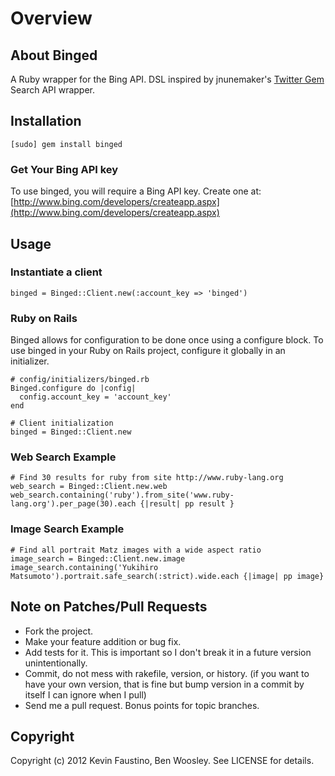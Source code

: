 # Overview

## About Binged

A Ruby wrapper for the Bing API. DSL inspired by jnunemaker's [Twitter Gem](http://github.com/jnunemaker/twitter) Search API wrapper.

## Installation

    [sudo] gem install binged

### Get Your Bing API key

To use binged, you will require a Bing API key. Create one at: [http://www.bing.com/developers/createapp.aspx](http://www.bing.com/developers/createapp.aspx)

## Usage

### Instantiate a client
    binged = Binged::Client.new(:account_key => 'binged')

### Ruby on Rails

Binged allows for configuration to be done once using a configure block. To use binged in your Ruby on Rails project, configure it globally in an initializer.

    # config/initializers/binged.rb
    Binged.configure do |config|
      config.account_key = 'account_key'
    end

    # Client initialization
    binged = Binged::Client.new

### Web Search Example

    # Find 30 results for ruby from site http://www.ruby-lang.org
    web_search = Binged::Client.new.web
    web_search.containing('ruby').from_site('www.ruby-lang.org').per_page(30).each {|result| pp result }

### Image Search Example

    # Find all portrait Matz images with a wide aspect ratio
    image_search = Binged::Client.new.image
    image_search.containing('Yukihiro Matsumoto').portrait.safe_search(:strict).wide.each {|image| pp image}

## Note on Patches/Pull Requests

* Fork the project.
* Make your feature addition or bug fix.
* Add tests for it. This is important so I don't break it in a
  future version unintentionally.
* Commit, do not mess with rakefile, version, or history.
  (if you want to have your own version, that is fine but bump version in a commit by itself I can ignore when I pull)
* Send me a pull request. Bonus points for topic branches.

## Copyright

Copyright (c) 2012 Kevin Faustino, Ben Woosley. See LICENSE for details.
